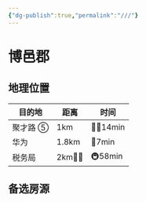 ```yaml
---
{"dg-publish":true,"permalink":"///"}
---
```



# 博邑郡

## 地理位置

| 目的地 | 距离     | 时间       |
| ------ | -------- | ---------- |
| 聚才路 ⑤ | 1km      | 🚶‍♂️14min |
| 华为   | 1.8km    | 🛵7min     |
| 税务局 | 2km🚶‍♂️ | 🚇58min    |

## 备选房源




